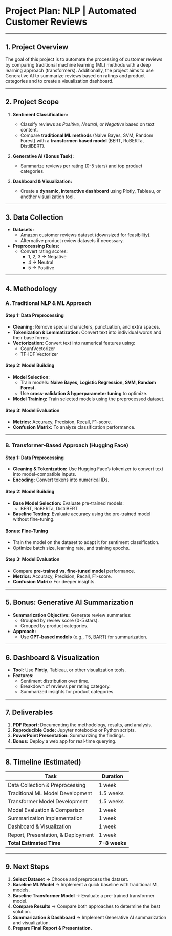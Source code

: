 # **Project Plan: NLP | Automated Customer Reviews**

---

## **1. Project Overview**
The goal of this project is to automate the processing of customer reviews by comparing traditional machine learning (ML) methods with a deep learning approach (transformers). Additionally, the project aims to use Generative AI to summarize reviews based on ratings and product categories and to create a visualization dashboard.

---

## **2. Project Scope**
1. **Sentiment Classification:** 
   - Classify reviews as *Positive, Neutral, or Negative* based on text content.
   - Compare **traditional ML methods** (Naive Bayes, SVM, Random Forest) with a **transformer-based model** (BERT, RoBERTa, DistilBERT).

2. **Generative AI (Bonus Task):**
   - Summarize reviews per rating (0-5 stars) and top product categories.

3. **Dashboard & Visualization:**
   - Create a **dynamic, interactive dashboard** using Plotly, Tableau, or another visualization tool.

---

## **3. Data Collection**
- **Datasets:**  
  - Amazon customer reviews dataset (downsized for feasibility).
  - Alternative product review datasets if necessary.
- **Preprocessing Rules:**  
  - Convert rating scores:
    - 1, 2, 3 → Negative  
    - 4 → Neutral  
    - 5 → Positive  

---

## **4. Methodology**

### **A. Traditional NLP & ML Approach**
#### **Step 1: Data Preprocessing**
- **Cleaning:** Remove special characters, punctuation, and extra spaces.
- **Tokenization & Lemmatization:** Convert text into individual words and their base forms.
- **Vectorization:** Convert text into numerical features using:
  - CountVectorizer
  - TF-IDF Vectorizer

#### **Step 2: Model Building**
- **Model Selection:**
  - Train models: **Naive Bayes, Logistic Regression, SVM, Random Forest.**
  - Use **cross-validation & hyperparameter tuning** to optimize.
- **Model Training:** Train selected models using the preprocessed dataset.

#### **Step 3: Model Evaluation**
- **Metrics:** Accuracy, Precision, Recall, F1-score.
- **Confusion Matrix:** To analyze classification performance.

---

### **B. Transformer-Based Approach (Hugging Face)**
#### **Step 1: Data Preprocessing**
- **Cleaning & Tokenization:** Use Hugging Face’s tokenizer to convert text into model-compatible inputs.
- **Encoding:** Convert tokens into numerical IDs.

#### **Step 2: Model Building**
- **Base Model Selection:** Evaluate pre-trained models:
  - BERT, RoBERTa, DistilBERT
- **Baseline Testing:** Evaluate accuracy using the pre-trained model without fine-tuning.

#### **Bonus: Fine-Tuning**
- Train the model on the dataset to adapt it for sentiment classification.
- Optimize batch size, learning rate, and training epochs.

#### **Step 3: Model Evaluation**
- Compare **pre-trained vs. fine-tuned model** performance.
- **Metrics:** Accuracy, Precision, Recall, F1-score.
- **Confusion Matrix:** For deeper insights.

---

## **5. Bonus: Generative AI Summarization**
- **Summarization Objective:** Generate review summaries:
  - Grouped by review score (0-5 stars).
  - Grouped by product categories.
- **Approach:** 
  - Use **GPT-based models** (e.g., T5, BART) for summarization.

---

## **6. Dashboard & Visualization**
- **Tool:** Use **Plotly**, Tableau, or other visualization tools.
- **Features:**
  - Sentiment distribution over time.
  - Breakdown of reviews per rating category.
  - Summarized insights for product categories.

---

## **7. Deliverables**
1. **PDF Report:** Documenting the methodology, results, and analysis.
2. **Reproducible Code:** Jupyter notebooks or Python scripts.
3. **PowerPoint Presentation:** Summarizing the findings.
4. **Bonus:** Deploy a web app for real-time querying.

---

## **8. Timeline (Estimated)**

| **Task** | **Duration** |
|----------|-------------|
| Data Collection & Preprocessing | 1 week |
| Traditional ML Model Development | 1.5 weeks |
| Transformer Model Development | 1.5 weeks |
| Model Evaluation & Comparison | 1 week |
| Summarization Implementation | 1 week |
| Dashboard & Visualization | 1 week |
| Report, Presentation, & Deployment | 1 week |
| **Total Estimated Time** | **7-8 weeks** |

---

## **9. Next Steps**
1. **Select Dataset** → Choose and preprocess the dataset.
2. **Baseline ML Model** → Implement a quick baseline with traditional ML models.
3. **Baseline Transformer Model** → Evaluate a pre-trained transformer model.
4. **Compare Results** → Compare both approaches to determine the best solution.
5. **Summarization & Dashboard** → Implement Generative AI summarization and visualization.
6. **Prepare Final Report & Presentation.**